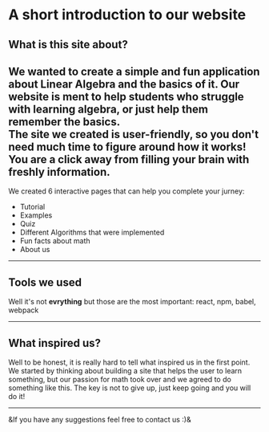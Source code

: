 # A short introduction to our website


## What is this site about?

We wanted to create a simple and fun application about Linear Algebra and the basics of it. Our website is ment to help students who struggle with learning algebra, or just help them remember the basics.  
The site we created is user-friendly, so you don't need much time to figure around how it works! You are a click away from filling your brain with freshly information.  
---
We created 6 interactive pages that can help you complete your jurney:  
* Tutorial
* Examples
* Quiz
* Different Algorithms that were implemented
* Fun facts about math
* About us  
---  
## Tools we used  
Well it's not **evrything** but those are the most important: react, npm, babel, webpack

--- 

## What inspired us?  
Well to be honest, it is really hard to tell what inspired us in the first point. We started by thinking about building a site that helps the user to learn something, but our passion for math took over and we agreed to do something like this. The key is not to give up, just keep going and you will do it! 

---  


&If you have any suggestions feel free to contact us :)&